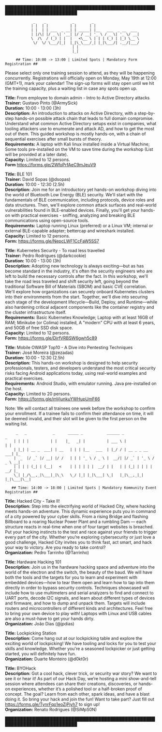 ██████████████████████████████████████████████████████████████████████████   

			     _    _            _        _                              
			    | |  | |          | |      | |                             
			    | |  | | ___  _ __| | _____| |__   ___  _ __  ___          
			    | |/\| |/ _ \| '__| |/ / __| '_ \ / _ \| '_ \/ __|         
			    \  /\  / (_) | |  |   <\__ \ | | | (_) | |_) \__ \         
			     \/  \/ \___/|_|  |_|\_\___/_| |_|\___/| .__/|___/         
								   | |              
								   |_| 

		 ## Time: 10:00 -> 13:00 | Limited Spots | Mandatory Form Registration ##

Please select only one training session to attend, as they will be happening concurrently. Registrations will officially open on Monday, May 19th at 12:00 (GMT+1), mark your calendar! The sign-up forms will stay open until we hit the training capacity, plus a waiting list in case any spots open up.


**Title:** From employee to domain admin - Intro to Active Directory attacks   
**Trainer:** Gustavo Pinto (@ArmySick)   
**Duration:** 10:00 - 13:00 (3h)   
**Description:** An introduction to attacks on Active Directory, with a step-by-step hands-on possible attack chain that leads to full domain compromise. Understand what common Active Directory setups exist in companies, what tooling attackers use to enumerate and attack AD, and how to get the most out of them. This guided workshop is mostly hands-on, with a chain of sequential exercises after small bursts of theory.   
**Requirements:** A laptop with Kali linux installed inside a Virtual Machine; Some tools pre-installed on the VM to save time during the workshop (List will be provided at a later date).   
**Capacity:** Limited to 12 persons.   
**Form** https://forms.gle/2WfoPrfAeC9mJeuV9   


**Title:** BLE 101   
**Trainer:** David Sopas (@dsopas)   
**Duration:** 10:00 - 12:30 (2.5h)   
**Description:** Join me for an introductory yet hands-on workshop diving into the world of Bluetooth Low Energy (BLE) security. We'll start with the fundamentals of BLE communication, including protocols, device roles and data structures. Then, we'll explore common attack surfaces and real-world vulnerabilities found in BLE-enabled devices. Finally, you'll get your hands-on with practical exercises - sniffing, analyzing and breaking BLE communications using open-source tools.   
**Requirements:** Laptop running Linux (preferred) or a Linux VM; internal or external BLE-capable adapter; bettercap and wireshark installed.   
**Capacity:** Limited to 12 persons.   
**Form:** https://forms.gle/NepcLWF1CcFaW5SS7   


**Title:** Kubernetes Security - To road less travelled   
**Trainer:** Pedro Rodrigues (@darkcookie)   
**Duration:** 10:00 - 13:00 (3h)   
**Description:** Adopting new technology is always exciting—but as has become standard in the industry, it's often the security engineers who are left to build the necessary controls after the fact. In this workshop, we'll take the road less traveled and shift security left, going beyond the traditional Software Bill of Materials (SBOM) and basic CVE correlation. We'll explore how organizations can securely onboard Kubernetes clusters into their environments from the start. Together, we'll dive into securing each stage of the development lifecycle—Build, Deploy, and Runtime—while also hardening critical adjacent components like the container registry and the cluster infrastructure itself.   
**Requirements:** Basic Kubernetes Knowledge; Laptop with at least 16GB of RAM; Minikube (or Colima) installed, A "modern" CPU with at least 6 years, and 50GB of free SSD disk space.   
**Capacity:** Limited to 12 persons.   
**Form:** https://forms.gle/DirfVRBSW6gwh5c89   


**Title:** Mobile OWASP Top10 - A Dive into Pentesting Techniques   
**Trainer:** José Moreira (@zezadas)   
**Duration:** 10:00 - 12:30 (2.5h)   
**Description:** This hands-on workshop is designed to help security professionals, testers, and developers understand the most critical security risks facing Android applications today, using real-world examples and practical exercises.   
**Requirements:** Android Studio, with emulator running. Java pre-installed on the host.   
**Capacity:** Limited to 20 persons.   
**Form:** https://forms.gle/mVjunkuYWHupUmF66   


Note: We will contact all trainees one week before the workshop to confirm your enrollment. If a trainee fails to confirm their attendance on time, it will be deemed invalid, and their slot will be given to the first person on the waiting list.   
                     

		 _   _            _      _____ _           ______ _                  _   
		| | | |          | |    |_   _| |          | ___ \ |                | |  
		| |_| | __ _  ___| | __   | | | |__   ___  | |_/ / | __ _ _ __   ___| |_ 
		|  _  |/ _` |/ __| |/ /   | | | '_ \ / _ \ |  __/| |/ _` | '_ \ / _ \ __|
		| | | | (_| | (__|   <    | | | | | |  __/ | |   | | (_| | | | |  __/ |_ 
		\_| |_/\__,_|\___|_|\_\   \_/ |_| |_|\___| \_|   |_|\__,_|_| |_|\___|\__|

	   ## Time: 14:00 -> 18:00 | Limited Spots | Mandatory Kommunity Event Registration ##


**Title:** Hacked City - Take II!   
**Description:** Step into the electrifying world of Hacked City, where hacking meets hands-on adventure. This dynamic experience puts you in command of a city powered by your cyber skills. From a rising Bridge and flashing Billboard to a roaring Nuclear Power Plant and a rumbling Dam — each structure reacts in real-time when one of four target websites is breached. Put your hacking instincts to the test and race against your friends to trigger every part of the city. Whether you’re exploring cybersecurity or just love a good challenge, Hacked City invites you to think fast, act smart, and hack your way to victory. Are you ready to take control?   
**Organization:** Pedro Tarrinho (@Tarrinho)   


**Title:** Hardware Hacking 101   
**Description:** Join us in the hardware hacking space and adventure into the world of the electron and the switch, the beauty of the baud. We will have both the tools and the targets for you to learn and experiment with embedded devices—how to tear them open and learn how to tap into them directly in order to bypass security controls. Techniques showcased will include how to use multimeters and serial analyzers to find and connect to UART ports, decode I2C signals, and learn about different types of devices and firmware, and how to dump and unpack them. Targets will include routers and microcontrollers of different kinds and architectures. Feel free to bring your own device to play with! Laptops with Linux and USB cables are also a must-have to get your hands dirty.   
**Organization:** João Dias (@jpdias)


**Title:** Lockpicking Station   
**Description:** Come hang out at our lockpicking table and explore the exciting world of lockpicking! We have tooling and locks for you to test your skills and knowledge. Whether you're a seasoned lockpicker or just getting started, you will definitely have fun.   
**Organization:** Duarte Monteiro (@d0kt0r)   


**Title:** BYOHack   
**Description:** Got a cool hack, clever trick, or security war story? We want to see it or hear it! As part of our Hack Day, we’re hosting a mini show-and-tell session where attendees can share their creations, discoveries, or hands-on experiences, whether it’s a polished tool or a half-broken proof of concept. The goal? Learn from each other, spark ideas, and have a blast doing it. So bring your hack and join the fun! Want to take part? Just fill out https://forms.gle/TynrFqo1eoZjPjyh7 to sign up!   
**Organization:** Renato Rodrigues (@SiMpS0N)   

██████████████████████████████████████████████████████████████████████████   
